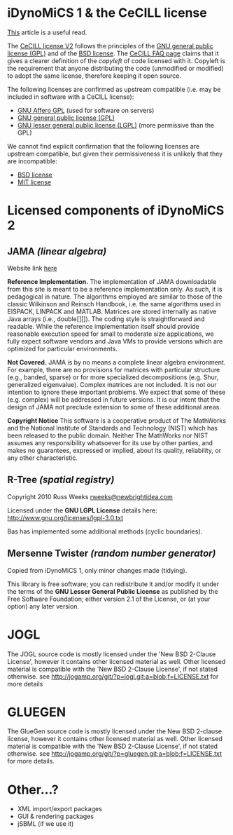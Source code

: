 # iDynoMiCS 1 & the CeCILL license

[This](http://journals.plos.org/ploscompbiol/article?id=10.1371/journal.pcbi.1002598) article is a useful read.

The [CeCILL license V2](http://www.cecill.info/index.en.html) follows the principles of the [GNU general public license (GPL)](http://www.gnu.org/licenses/gpl-3.0.en.html) and of the [BSD license](https://opensource.org/licenses/BSD-3-Clause). The [CeCILL FAQ page](http://www.cecill.info/faq.en.html) claims that it gives a clearer definition of the *copyleft* of code licensed with it. Copyleft is the requirement that anyone distributing the code (unmodified or modified) to adopt the same license, therefore keeping it open source.

The following licenses are confirmed as upstream compatible (i.e. may be included in software with a CeCILL license):
- [GNU Affero GPL](https://www.gnu.org/licenses/agpl-3.0.en.html) (used for software on servers)
- [GNU general public license (GPL)](http://www.gnu.org/licenses/gpl-3.0.en.html)
- [GNU lesser general public license (LGPL)](https://www.gnu.org/licenses/lgpl-3.0.en.html) (more permissive than the GPL)

We cannot find explicit confirmation that the following licenses are upstream compatible, but given their permissiveness it is unlikely that they are incompatible:
- [BSD license](https://opensource.org/licenses/BSD-3-Clause)
- [MIT license](https://opensource.org/licenses/MIT)


# Licensed components of iDynoMiCS 2

## JAMA *(linear algebra)*
Website link [here](http://math.nist.gov/javanumerics/jama/)

**Reference Implementation.** The implementation of JAMA downloadable from this site is meant to be a reference implementation only. As such, it is pedagogical in nature. The algorithms employed are similar to those of the classic Wilkinson and Reinsch Handbook, i.e. the same algorithms used in EISPACK, LINPACK and MATLAB. Matrices are stored internally as native Java arrays (i.e., double[][]). The coding style is straightforward and readable. While the reference implementation itself should provide reasonable execution speed for small to moderate size applications, we fully expect software vendors and Java VMs to provide versions which are optimized for particular environments.

**Not Covered.** JAMA is by no means a complete linear algebra environment. For example, there are no provisions for matrices with particular structure (e.g., banded, sparse) or for more specialized decompositions (e.g. Shur, generalized eigenvalue). Complex matrices are not included. It is not our intention to ignore these important problems. We expect that some of these (e.g. complex) will be addressed in future versions. It is our intent that the design of JAMA not preclude extension to some of these additional areas.

**Copyright Notice** This software is a cooperative product of The MathWorks and the National Institute of Standards and Technology (NIST) which has been released to the public domain. Neither The MathWorks nor NIST assumes any responsibility whatsoever for its use by other parties, and makes no guarantees, expressed or implied, about its quality, reliability, or any other characteristic.

## R-Tree *(spatial registry)*

Copyright 2010 Russ Weeks rweeks@newbrightidea.com

Licensed under the **GNU LGPL License** details here: http://www.gnu.org/licenses/lgpl-3.0.txt

Bas has implemented some additional methods (cyclic boundaries).

## Mersenne Twister *(random number generator)*
Copied from iDynoMiCS 1, only minor changes made (tidying).

This library is free software; you can redistribute it and/or modify it under the terms of the **GNU Lesser General Public License** as published by the Free Software Foundation; either version 2.1 of the License, or (at your option) any later version.

# JOGL
The JOGL source code is mostly licensed under the 'New BSD 2-Clause License',
however it contains other licensed material as well.
Other licensed material is compatible with the 'New BSD 2-Clause License',
if not stated otherwise.
see http://jogamp.org/git/?p=jogl.git;a=blob;f=LICENSE.txt for more details

# GLUEGEN
The GlueGen source code is mostly licensed under the New BSD 2-clause license,
however it contains other licensed material as well. 
Other licensed material is compatible with the 'New BSD 2-Clause License',
if not stated otherwise.
see http://jogamp.org/git/?p=gluegen.git;a=blob;f=LICENSE.txt for more details.

# Other...?
- XML import/export packages
- GUI & rendering packages
- jSBML (if we use it)
